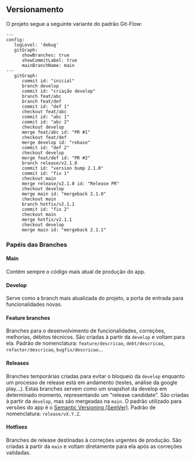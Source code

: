 ## Versionamento

O projeto segue a seguinte variante do padrão Git-Flow:

```mermaid
---
config:
   logLevel: 'debug'
   gitGraph:
      showBranches: true
      showCommitLabel: true
      mainBranchName: main
---
   gitGraph:
      commit id: "inicial"
      branch develop
      commit id: "criação develop"
      branch feat/abc
      branch feat/def
      commit id: "def 1"
      checkout feat/abc
      commit id: "abc 1"
      commit id: "abc 2"
      checkout develop
      merge feat/abc id: "PR #1"
      checkout feat/def
      merge develop id: "rebase"
      commit id: "def 2"
      checkout develop
      merge feat/def id: "PR #2"
      branch release/v2.1.0
      commit id: "version bump 2.1.0"
      commit id: "fix 1"
      checkout main
      merge release/v2.1.0 id: "Release PR"
      checkout develop
      merge main id: "mergeback 2.1.0"
      checkout main
      branch hotfix/v2.1.1
      commit id: "fix 2"
      checkout main
      merge hotfix/v2.1.1
      checkout develop
      merge main id: "mergeback 2.1.1"
```

### Papéis das Branches

#### Main
Contém sempre o código mais atual de produção do app.

#### Develop
Serve como a branch mais atualizada do projeto, a porta de entrada para funcionalidades novas.

#### Feature branches
Branches para o desenvolvimento de funcionalidades, correções, melhorias, débitos técnicos. São criadas à partir da `develop` e voltam para ela. Padrão de nomenclatura: `feature/descricao`, `debt/descricao`, `refactor/descricao`, `bugfix/descricao`...

#### Releases
Branches temporárias criadas para evitar o bloqueio da `develop` enquanto um processo de release está em andamento (testes, análise da google play...). Estas branches servem como um snapshot da develop em determinado momento, representando um "release candidate". São criadas à partir da `develop`, mas são mergeadas na `main`. O padrão utilizado para versões do app é o [Semantic Versioning (SemVer)](https://semver.org/lang/pt-BR/). Padrão de nomenclatura: `release/vX.Y.Z`.

#### Hotfixes
Branches de release destinadas à correções urgentes de produção. São criadas à partir da `main` e voltam diretamente para ela após as correções validadas.
